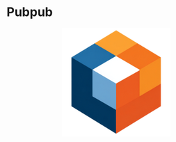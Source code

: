 # Pubpub
<p align="center">
  <img src="/priv/static/images/pubpub_logo.png" alt="PubPub logo" />
</p>
